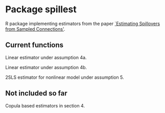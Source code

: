 # Package spillest
R package implementing estimators from the paper [`Estimating Spillovers from Sampled Connections'](https://kieranmarray.com/images/Estimating_spillover_effects.pdf).

## Current functions 
Linear estimator under assumption 4a.

Linear estimator under assumption 4b.

2SLS estimator for nonlinear model under assumption 5. 

## Not included so far
Copula based estimators in section 4.
